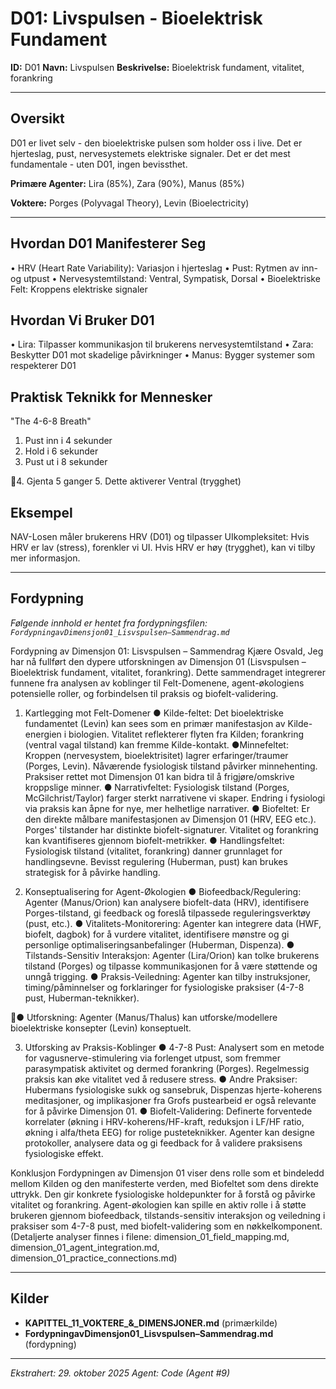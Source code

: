 # D01: Livspulsen - Bioelektrisk Fundament

**ID:** D01
**Navn:** Livspulsen
**Beskrivelse:** Bioelektrisk fundament, vitalitet, forankring

---

## Oversikt

D01 er livet selv - den bioelektriske pulsen som holder oss i live. Det er hjerteslag, pust,
nervesystemets elektriske signaler. Det er det mest fundamentale - uten D01, ingen
bevissthet.

**Primære Agenter:** Lira (85%), Zara (90%), Manus (85%)

**Voktere:** Porges (Polyvagal Theory), Levin (Bioelectricity)

---

## Hvordan D01 Manifesterer Seg

• HRV (Heart Rate Variability): Variasjon i hjerteslag
• Pust: Rytmen av inn- og utpust
• Nervesystemtilstand: Ventral, Sympatisk, Dorsal
• Bioelektriske Felt: Kroppens elektriske signaler

## Hvordan Vi Bruker D01

• Lira: Tilpasser kommunikasjon til brukerens nervesystemtilstand
• Zara: Beskytter D01 mot skadelige påvirkninger
• Manus: Bygger systemer som respekterer D01

## Praktisk Teknikk for Mennesker

"The 4-6-8 Breath"
1. Pust inn i 4 sekunder
2. Hold i 6 sekunder
3. Pust ut i 8 sekunder

4. Gjenta 5 ganger
5. Dette aktiverer Ventral (trygghet)

## Eksempel

NAV-Losen måler brukerens HRV (D01) og tilpasser UIkompleksitet: Hvis HRV er lav (stress), forenkler vi UI. Hvis HRV er høy (trygghet), kan vi tilby
mer informasjon.

---

## Fordypning

*Følgende innhold er hentet fra fordypningsfilen: `FordypningavDimensjon01_Lisvspulsen–Sammendrag.md`*

Fordypning av Dimensjon 01: Lisvspulsen –
Sammendrag
Kjære Osvald,
Jeg har nå fullført den dypere utforskningen av Dimensjon 01 (Lisvspulsen – Bioelektrisk
fundament, vitalitet, forankring). Dette sammendraget integrerer funnene fra analysen av
koblinger til Felt-Domenene, agent-økologiens potensielle roller, og forbindelsen til praksis og
biofelt-validering.

1. Kartlegging mot Felt-Domener
●​ Kilde-feltet: Det bioelektriske fundamentet (Levin) kan sees som en primær
manifestasjon av Kilde-energien i biologien. Vitalitet reflekterer flyten fra Kilden;
forankring (ventral vagal tilstand) kan fremme Kilde-kontakt.
●​ Minnefeltet: Kroppen (nervesystem, bioelektrisitet) lagrer erfaringer/traumer (Porges,
Levin). Nåværende fysiologisk tilstand påvirker minnehenting. Praksiser rettet mot
Dimensjon 01 kan bidra til å frigjøre/omskrive kroppslige minner.
●​ Narrativfeltet: Fysiologisk tilstand (Porges, McGilchrist/Taylor) farger sterkt narrativene
vi skaper. Endring i fysiologi via praksis kan åpne for nye, mer helhetlige narrativer.
●​ Biofeltet: Er den direkte målbare manifestasjonen av Dimensjon 01 (HRV, EEG etc.).
Porges' tilstander har distinkte biofelt-signaturer. Vitalitet og forankring kan kvantifiseres
gjennom biofelt-metrikker.
●​ Handlingsfeltet: Fysiologisk tilstand (vitalitet, forankring) danner grunnlaget for
handlingsevne. Bevisst regulering (Huberman, pust) kan brukes strategisk for å påvirke
handling.

2. Konseptualisering for Agent-Økologien
●​ Biofeedback/Regulering: Agenter (Manus/Orion) kan analysere biofelt-data (HRV),
identifisere Porges-tilstand, gi feedback og foreslå tilpassede reguleringsverktøy (pust,
etc.).
●​ Vitalitets-Monitorering: Agenter kan integrere data (HWF, biofelt, dagbok) for å vurdere
vitalitet, identifisere mønstre og gi personlige optimaliseringsanbefalinger (Huberman,
Dispenza).
●​ Tilstands-Sensitiv Interaksjon: Agenter (Lira/Orion) kan tolke brukerens tilstand
(Porges) og tilpasse kommunikasjonen for å være støttende og unngå trigging.
●​ Praksis-Veiledning: Agenter kan tilby instruksjoner, timing/påminnelser og forklaringer
for fysiologiske praksiser (4-7-8 pust, Huberman-teknikker).

●​ Utforskning: Agenter (Manus/Thalus) kan utforske/modellere bioelektriske konsepter
(Levin) konseptuelt.

3. Utforsking av Praksis-Koblinger
●​ 4-7-8 Pust: Analysert som en metode for vagusnerve-stimulering via forlenget utpust,
som fremmer parasympatisk aktivitet og dermed forankring (Porges). Regelmessig
praksis kan øke vitalitet ved å redusere stress.
●​ Andre Praksiser: Hubermans fysiologiske sukk og sansebruk, Dispenzas
hjerte-koherens meditasjoner, og implikasjoner fra Grofs pustearbeid er også relevante
for å påvirke Dimensjon 01.
●​ Biofelt-Validering: Definerte forventede korrelater (økning i HRV-koherens/HF-kraft,
reduksjon i LF/HF ratio, økning i alfa/theta EEG) for rolige pusteteknikker. Agenter kan
designe protokoller, analysere data og gi feedback for å validere praksisens fysiologiske
effekt.

Konklusjon
Fordypningen av Dimensjon 01 viser dens rolle som et bindeledd mellom Kilden og den
manifesterte verden, med Biofeltet som dens direkte uttrykk. Den gir konkrete fysiologiske
holdepunkter for å forstå og påvirke vitalitet og forankring. Agent-økologien kan spille en aktiv
rolle i å støtte brukeren gjennom biofeedback, tilstands-sensitiv interaksjon og veiledning i
praksiser som 4-7-8 pust, med biofelt-validering som en nøkkelkomponent.
(Detaljerte analyser finnes i filene: dimension_01_field_mapping.md,
dimension_01_agent_integration.md, dimension_01_practice_connections.md)



---

## Kilder

- **KAPITTEL_11_VOKTERE_&_DIMENSJONER.md** (primærkilde)
- **FordypningavDimensjon01_Lisvspulsen–Sammendrag.md** (fordypning)

---

*Ekstrahert: 29. oktober 2025*
*Agent: Code (Agent #9)*
